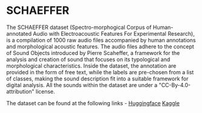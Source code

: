 # SCHAEFFER
The SCHAEFFER dataset (Spectro-morphogical Corpus of Human-annotated Audio with Electroacoustic Features For Experimental Research), is a compilation of 1000 raw audio files accompanied by human annotations and morphological acoustic features. The audio files adhere to the concept of Sound Objects introduced by Pierre Scaheffer, a framework for the analysis and creation of sound that focuses on its typological and morphological characteristics. Inside the dataset, the annotation are provided in the form of free text, while the labels are pre-chosen from a list of classes, making the sound description fit into a suitable framework for digital analysis. All the sounds within the dataset are under a "CC-By-4.0-attribution" license.

The dataset can be found at the following links - 
<a href="https://huggingface.co/datasets/dbschaeffer/SCHAEFFER" target="_blank">Huggingface</a>
<a href="https://www.kaggle.com/datasets/maurizioberta/test-schaeffer" target="_blank">Kaggle</a>